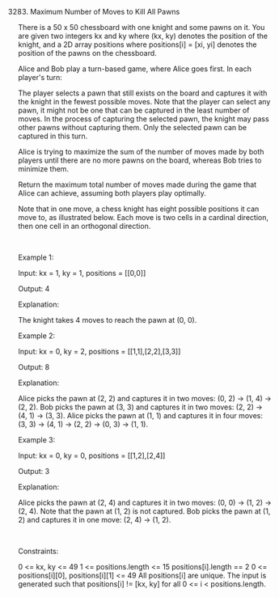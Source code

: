 3283. Maximum Number of Moves to Kill All Pawns

There is a 50 x 50 chessboard with one knight and some pawns on it. You are given two integers kx and ky where (kx, ky) denotes the position of the knight, and a 2D array positions where positions[i] = [xi, yi] denotes the position of the pawns on the chessboard.

Alice and Bob play a turn-based game, where Alice goes first. In each player's turn:

The player selects a pawn that still exists on the board and captures it with the knight in the fewest possible moves. Note that the player can select any pawn, it might not be one that can be captured in the least number of moves.
In the process of capturing the selected pawn, the knight may pass other pawns without capturing them. Only the selected pawn can be captured in this turn.

Alice is trying to maximize the sum of the number of moves made by both players until there are no more pawns on the board, whereas Bob tries to minimize them.

Return the maximum total number of moves made during the game that Alice can achieve, assuming both players play optimally.

Note that in one move, a chess knight has eight possible positions it can move to, as illustrated below. Each move is two cells in a cardinal direction, then one cell in an orthogonal direction.

 

Example 1:

Input: kx = 1, ky = 1, positions = [[0,0]]

Output: 4

Explanation:

The knight takes 4 moves to reach the pawn at (0, 0).

Example 2:

Input: kx = 0, ky = 2, positions = [[1,1],[2,2],[3,3]]

Output: 8

Explanation:

Alice picks the pawn at (2, 2) and captures it in two moves: (0, 2) -> (1, 4) -> (2, 2).
Bob picks the pawn at (3, 3) and captures it in two moves: (2, 2) -> (4, 1) -> (3, 3).
Alice picks the pawn at (1, 1) and captures it in four moves: (3, 3) -> (4, 1) -> (2, 2) -> (0, 3) -> (1, 1).

Example 3:

Input: kx = 0, ky = 0, positions = [[1,2],[2,4]]

Output: 3

Explanation:

Alice picks the pawn at (2, 4) and captures it in two moves: (0, 0) -> (1, 2) -> (2, 4). Note that the pawn at (1, 2) is not captured.
Bob picks the pawn at (1, 2) and captures it in one move: (2, 4) -> (1, 2).

 

Constraints:

0 <= kx, ky <= 49
1 <= positions.length <= 15
positions[i].length == 2
0 <= positions[i][0], positions[i][1] <= 49
All positions[i] are unique.
The input is generated such that positions[i] != [kx, ky] for all 0 <= i < positions.length.